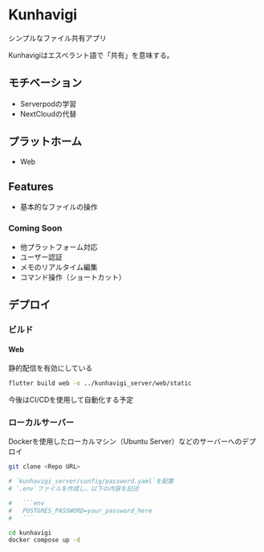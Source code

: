 # Kunhavigi

シンプルなファイル共有アプリ

Kunhavigiはエスペラント語で「共有」を意味する。

## モチベーション

- Serverpodの学習
- NextCloudの代替

## プラットホーム

- Web

## Features

- 基本的なファイルの操作

### Coming Soon

- 他プラットフォーム対応
- ユーザー認証
- メモのリアルタイム編集
- コマンド操作（ショートカット）

## デプロイ

### ビルド

#### Web

静的配信を有効にしている

```bash
flutter build web -o ../kunhavigi_server/web/static
```

今後はCI/CDを使用して自動化する予定

### ローカルサーバー

Dockerを使用したローカルマシン（Ubuntu Server）などのサーバーへのデプロイ

```bash
git clone <Repo URL>

# `kunhavigi_server/config/password.yaml`を配置
# `.env`ファイルを作成し、以下の内容を記述

#   ```env
#   POSTGRES_PASSWORD=your_password_here
#   ```

cd kunhavigi
docker compose up -d
```
